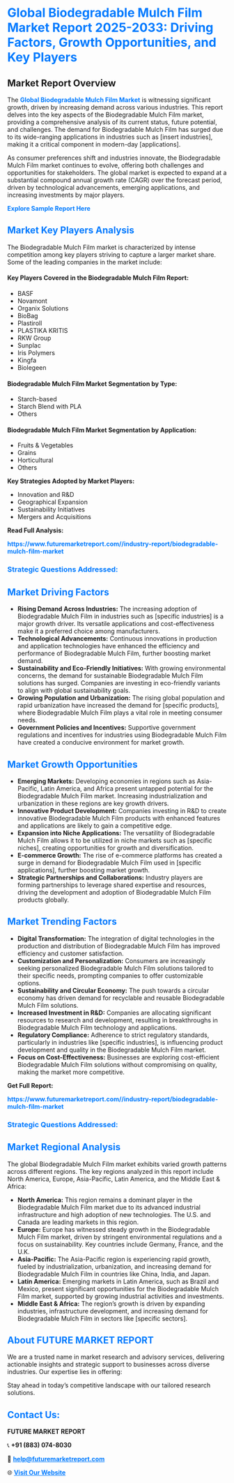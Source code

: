 <h1 style="color: #007BFF;">Global Biodegradable Mulch Film Market Report 2025-2033: Driving Factors, Growth Opportunities, and Key Players</h1>

<section id="overview">
<h2>Market Report Overview</h2>
<p>The <a href="https://www.futuremarketreport.com//industry-report/biodegradable-mulch-film-market" style="color: #007BFF; text-decoration: none;"><strong>Global Biodegradable Mulch Film Market</strong></a> is witnessing significant growth, driven by increasing demand across various industries. This report delves into the key aspects of the Biodegradable Mulch Film market, providing a comprehensive analysis of its current status, future potential, and challenges. The demand for Biodegradable Mulch Film has surged due to its wide-ranging applications in industries such as [insert industries], making it a critical component in modern-day [applications].</p>
<p>As consumer preferences shift and industries innovate, the Biodegradable Mulch Film market continues to evolve, offering both challenges and opportunities for stakeholders. The global market is expected to expand at a substantial compound annual growth rate (CAGR) over the forecast period, driven by technological advancements, emerging applications, and increasing investments by major players.</p>
</section>

<section id="overview">
<p><a href="https://www.futuremarketreport.com//request-sample/reportId=58968" style="color: #007BFF; text-decoration: none;"><strong>Explore Sample Report Here</strong></a></p>
</section>

<section id="key-players">
<h2 style="color: #007BFF;">Market Key Players Analysis</h2>
<p>The Biodegradable Mulch Film market is characterized by intense competition among key players striving to capture a larger market share. Some of the leading companies in the market include:</p>
<h4>Key Players Covered in the Biodegradable Mulch Film Report:</h4>
<ul><li>BASF</li><li>Novamont</li><li>Organix Solutions</li><li>BioBag</li><li>Plastiroll</li><li>PLASTIKA KRITIS</li><li>RKW Group</li><li>Sunplac</li><li>Iris Polymers</li><li>Kingfa</li><li>Biolegeen</li></ul>
<h4>Biodegradable Mulch Film Market Segmentation by Type:</h4>
<ul><li>Starch-based</li><li>Starch Blend with PLA</li><li>Others</li></ul>

<h4>Biodegradable Mulch Film Market Segmentation by Application:</h4>
<ul><li>Fruits &amp; Vegetables</li><li>Grains</li><li>Horticultural</li><li>Others</li></ul>
<p><strong>Key Strategies Adopted by Market Players:</strong></p>
<ul>
<li>Innovation and R&D</li>
<li>Geographical Expansion</li>
<li>Sustainability Initiatives</li>
<li>Mergers and Acquisitions</li>
</ul>
</section>

<section>
<p><strong>Read Full Analysis: </strong></p><a href="https://www.futuremarketreport.com//industry-report/biodegradable-mulch-film-market" style="color: #007BFF; text-decoration: none;"><strong>https://www.futuremarketreport.com//industry-report/biodegradable-mulch-film-market</strong></a>
<h3 style="color: #007BFF;">Strategic Questions Addressed:</h3>
</section>

<section id="driving-factors">
<h2 style="color: #007BFF;">Market Driving Factors</h2>
<ul>
<li><strong>Rising Demand Across Industries:</strong> The increasing adoption of Biodegradable Mulch Film in industries such as [specific industries] is a major growth driver. Its versatile applications and cost-effectiveness make it a preferred choice among manufacturers.</li>
<li><strong>Technological Advancements:</strong> Continuous innovations in production and application technologies have enhanced the efficiency and performance of Biodegradable Mulch Film, further boosting market demand.</li>
<li><strong>Sustainability and Eco-Friendly Initiatives:</strong> With growing environmental concerns, the demand for sustainable Biodegradable Mulch Film solutions has surged. Companies are investing in eco-friendly variants to align with global sustainability goals.</li>
<li><strong>Growing Population and Urbanization:</strong> The rising global population and rapid urbanization have increased the demand for [specific products], where Biodegradable Mulch Film plays a vital role in meeting consumer needs.</li>
<li><strong>Government Policies and Incentives:</strong> Supportive government regulations and incentives for industries using Biodegradable Mulch Film have created a conducive environment for market growth.</li>
</ul>
</section>

<section id="growth-opportunities">
<h2 style="color: #007BFF;">Market Growth Opportunities</h2>
<ul>
<li><strong>Emerging Markets:</strong> Developing economies in regions such as Asia-Pacific, Latin America, and Africa present untapped potential for the Biodegradable Mulch Film market. Increasing industrialization and urbanization in these regions are key growth drivers.</li>
<li><strong>Innovative Product Development:</strong> Companies investing in R&D to create innovative Biodegradable Mulch Film products with enhanced features and applications are likely to gain a competitive edge.</li>
<li><strong>Expansion into Niche Applications:</strong> The versatility of Biodegradable Mulch Film allows it to be utilized in niche markets such as [specific niches], creating opportunities for growth and diversification.</li>
<li><strong>E-commerce Growth:</strong> The rise of e-commerce platforms has created a surge in demand for Biodegradable Mulch Film used in [specific applications], further boosting market growth.</li>
<li><strong>Strategic Partnerships and Collaborations:</strong> Industry players are forming partnerships to leverage shared expertise and resources, driving the development and adoption of Biodegradable Mulch Film products globally.</li>
</ul>
</section>

<section id="trending-factors">
<h2 style="color: #007BFF;">Market Trending Factors</h2>
<ul>
<li><strong>Digital Transformation:</strong> The integration of digital technologies in the production and distribution of Biodegradable Mulch Film has improved efficiency and customer satisfaction.</li>
<li><strong>Customization and Personalization:</strong> Consumers are increasingly seeking personalized Biodegradable Mulch Film solutions tailored to their specific needs, prompting companies to offer customizable options.</li>
<li><strong>Sustainability and Circular Economy:</strong> The push towards a circular economy has driven demand for recyclable and reusable Biodegradable Mulch Film solutions.</li>
<li><strong>Increased Investment in R&D:</strong> Companies are allocating significant resources to research and development, resulting in breakthroughs in Biodegradable Mulch Film technology and applications.</li>
<li><strong>Regulatory Compliance:</strong> Adherence to strict regulatory standards, particularly in industries like [specific industries], is influencing product development and quality in the Biodegradable Mulch Film market.</li>
<li><strong>Focus on Cost-Effectiveness:</strong> Businesses are exploring cost-efficient Biodegradable Mulch Film solutions without compromising on quality, making the market more competitive.</li>
</ul>
</section>

<section>
<p><strong>Get Full Report: </strong></p><a href="https://www.futuremarketreport.com//industry-report/biodegradable-mulch-film-market" style="color: #007BFF; text-decoration: none;"><strong>https://www.futuremarketreport.com//industry-report/biodegradable-mulch-film-market</strong></a>
<h3 style="color: #007BFF;">Strategic Questions Addressed:</h3>
</section>


<section id="regional-analysis">
<h2 style="color: #007BFF;">Market Regional Analysis</h2>
<p>The global Biodegradable Mulch Film market exhibits varied growth patterns across different regions. The key regions analyzed in this report include North America, Europe, Asia-Pacific, Latin America, and the Middle East & Africa:</p>
<ul>
<li><strong>North America:</strong> This region remains a dominant player in the Biodegradable Mulch Film market due to its advanced industrial infrastructure and high adoption of new technologies. The U.S. and Canada are leading markets in this region.</li>
<li><strong>Europe:</strong> Europe has witnessed steady growth in the Biodegradable Mulch Film market, driven by stringent environmental regulations and a focus on sustainability. Key countries include Germany, France, and the U.K.</li>
<li><strong>Asia-Pacific:</strong> The Asia-Pacific region is experiencing rapid growth, fueled by industrialization, urbanization, and increasing demand for Biodegradable Mulch Film in countries like China, India, and Japan.</li>
<li><strong>Latin America:</strong> Emerging markets in Latin America, such as Brazil and Mexico, present significant opportunities for the Biodegradable Mulch Film market, supported by growing industrial activities and investments.</li>
<li><strong>Middle East & Africa:</strong> The region’s growth is driven by expanding industries, infrastructure development, and increasing demand for Biodegradable Mulch Film in sectors like [specific sectors].</li>
</ul>
</section>

<footer>
<h2 style="color: #007BFF;">About FUTURE MARKET REPORT</h2>
<p>We are a trusted name in market research and advisory services, delivering actionable insights and strategic support to businesses across diverse industries. Our expertise lies in offering:</p>

<p>Stay ahead in today’s competitive landscape with our tailored research solutions.</p>

<h2 style="color: #007BFF;">Contact Us:</h2>
<p><strong>FUTURE MARKET REPORT</strong></p>
<p>📞 <strong>+91 (883) 074-8030</strong></p>
<p>📧 <strong><a href="mailto:help@futuremarketreport.com" style="color: #007BFF;">help@futuremarketreport.com</a></strong></p>
<p>🌐 <strong><a href="https://www.futuremarketreport.com/" style="color: #007BFF;">Visit Our Website</a></strong></p>
</footer>